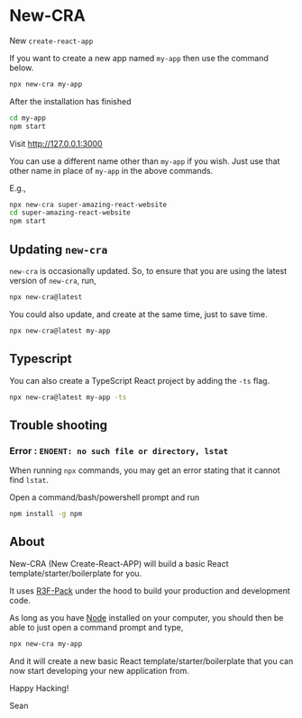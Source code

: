 # New-CRA

New `create-react-app`

If you want to create a new app named `my-app` then use the command below.

```bash
npx new-cra my-app
```

After the installation has finished

```bash
cd my-app
npm start
```

Visit http://127.0.0.1:3000

You can use a different name other than `my-app` if you wish. Just use that other name in place of `my-app` in the above commands.

E.g.,

```bash
npx new-cra super-amazing-react-website
cd super-amazing-react-website
npm start
```

## Updating `new-cra`

`new-cra` is occasionally updated. So, to ensure that you are using the latest version of `new-cra`, run,

```bash
npx new-cra@latest
```

You could also update, and create at the same time, just to save time.

```bash
npx new-cra@latest my-app
```

## Typescript

You can also create a TypeScript React project by adding the `-ts` flag.

```bash
npx new-cra@latest my-app -ts
```

## Trouble shooting

### Error : `ENOENT: no such file or directory, lstat`

When running `npx` commands, you may get an error stating that it cannot find `lstat`.

Open a command/bash/powershell prompt and run

```bash
npm install -g npm
```

## About

New-CRA (New Create-React-APP) will build a basic React template/starter/boilerplate for you.

It uses [R3F-Pack](https://github.com/Sean-Bradley/R3F-Pack) under the hood to build your production and development code.

As long as you have [Node](https://nodejs.org/en/download) installed on your computer, you should then be able to just open a command prompt and type,

```bash
npx new-cra my-app
```

And it will create a new basic React template/starter/boilerplate that you can now start developing your new application from.

Happy Hacking!

Sean
